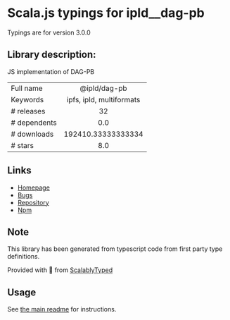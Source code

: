 
# Scala.js typings for ipld__dag-pb

Typings are for version 3.0.0

## Library description:
JS implementation of DAG-PB

|                    |                 |
| ------------------ | :-------------: |
| Full name          | @ipld/dag-pb |
| Keywords           | ipfs, ipld, multiformats |
| # releases         | 32 |
| # dependents       | 0.0 |
| # downloads        | 192410.33333333334 |
| # stars            | 8.0 |

## Links
- [Homepage](https://github.com/ipld/js-dag-pb#readme)
- [Bugs](https://github.com/ipld/js-dag-pb/issues)
- [Repository](https://github.com/ipld/js-dag-pb)
- [Npm](https://www.npmjs.com/package/%40ipld%2Fdag-pb)
    


## Note
This library has been generated from typescript code from first party type definitions.

Provided with :purple_heart: from [ScalablyTyped](https://github.com/oyvindberg/ScalablyTyped)

## Usage
See [the main readme](../../readme.md) for instructions.


